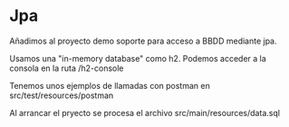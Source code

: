 # Jpa

Añadimos al proyecto demo soporte para acceso a BBDD mediante jpa.

Usamos una "in-memory database" como h2.
Podemos acceder a la consola en la ruta /h2-console

Tenemos unos ejemplos de llamadas con postman en src/test/resources/postman

Al arrancar el pryecto se procesa el archivo src/main/resources/data.sql
